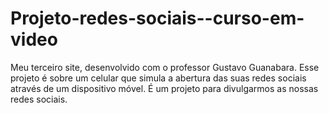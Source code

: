 # Projeto-redes-sociais--curso-em-video
Meu terceiro site, desenvolvido com o professor Gustavo Guanabara. Esse projeto é sobre um celular que simula a abertura das suas redes sociais através de um dispositivo  móvel. É um projeto para divulgarmos as nossas redes sociais.
